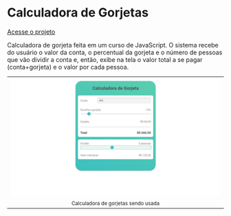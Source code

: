 # Calculadora de Gorjetas

[Acesse o projeto]()

Calculadora de gorjeta feita em um curso de JavaScript. O sistema recebe do usuário o valor da conta, o percentual da gorjeta e o número de pessoas que vão dividir a conta e, então, exibe na tela o valor total a se pagar (conta+gorjeta) e o valor por cada pessoa.
<table align="center">
  <tr>
    <td align="center">
      <img src="./readme-image" alt="Calculadora de gorjetas sendo usada" width="600px"><br>
      <sub>Calculadora de gorjetas sendo usada</sub>
    </td>
  </tr>
</table>
